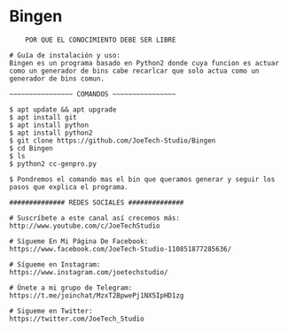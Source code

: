 # Bingen

~~~~~POR QUE NINGÚN SISTEMA ES SEGURO ~~~~~~~~
    POR QUE EL CONOCIMIENTO DEBE SER LIBRE

# Guía de instalación y uso:
Bingen es un programa basado en Python2 donde cuya funcion es actuar como un generador de bins cabe recarlcar que solo actua como un generador de bins comun.

~~~~~~~~~~~~~~~~ COMANDOS ~~~~~~~~~~~~~~~~

$ apt update && apt upgrade
$ apt install git
$ apt install python
$ apt install python2
$ git clone https://github.com/JoeTech-Studio/Bingen
$ cd Bingen
$ ls
$ python2 cc-genpro.py

$ Pondremos el comando mas el bin que queramos generar y seguir los pasos que explica el programa.

############## REDES SOCIALES ##############

# Suscríbete a este canal así crecemos más:
http://www.youtube.com/c/JoeTechStudio

# Sígueme En Mi Página De Facebook:
https://www.facebook.com/JoeTech-Studio-110851877285636/

# Sígueme en Instagram: 
https://www.instagram.com/joetechstudio/

# Únete a mi grupo de Telegram:
https://t.me/joinchat/MzxT2BpwePj1NX5IpHD1zg

# Sigueme en Twitter:
https://twitter.com/JoeTech_Studio

~~~~~~~~~~~~~~~~~~~~~~~~~~~~~~~~~~~~~~~~~~~~~~
